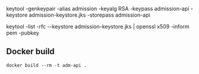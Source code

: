 keytool -genkeypair -alias admission -keyalg RSA -keypass admission-api -keystore admission-keystore.jks -storepass admission-api

keytool -list -rfc --keystore admission-keystore.jks | openssl x509 -inform pem -pubkey


## Docker build

```
docker build --rm -t adm-api .
```